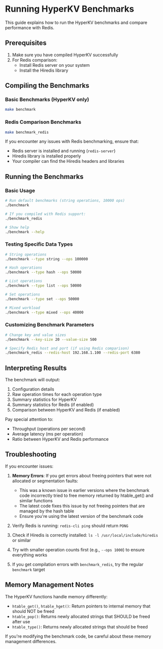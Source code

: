 # Running HyperKV Benchmarks

This guide explains how to run the HyperKV benchmarks and compare performance with Redis.

## Prerequisites

1. Make sure you have compiled HyperKV successfully
2. For Redis comparison:
   - Install Redis server on your system
   - Install the Hiredis library

## Compiling the Benchmarks

### Basic Benchmarks (HyperKV only)

```bash
make benchmark
```

### Redis Comparison Benchmarks

```bash
make benchmark_redis
```

If you encounter any issues with Redis benchmarking, ensure that:

- Redis server is installed and running (`redis-server`)
- Hiredis library is installed properly
- Your compiler can find the Hiredis headers and libraries

## Running the Benchmarks

### Basic Usage

```bash
# Run default benchmarks (string operations, 10000 ops)
./benchmark

# If you compiled with Redis support:
./benchmark_redis

# Show help
./benchmark --help
```

### Testing Specific Data Types

```bash
# String operations
./benchmark --type string --ops 100000

# Hash operations
./benchmark --type hash --ops 50000

# List operations
./benchmark --type list --ops 50000

# Set operations
./benchmark --type set --ops 50000

# Mixed workload
./benchmark --type mixed --ops 40000
```

### Customizing Benchmark Parameters

```bash
# Change key and value sizes
./benchmark --key-size 20 --value-size 500

# Specify Redis host and port (if using Redis comparison)
./benchmark_redis --redis-host 192.168.1.100 --redis-port 6380
```

## Interpreting Results

The benchmark will output:

1. Configuration details
2. Raw operation times for each operation type
3. Summary statistics for HyperKV
4. Summary statistics for Redis (if enabled)
5. Comparison between HyperKV and Redis (if enabled)

Pay special attention to:

- Throughput (operations per second)
- Average latency (ms per operation)
- Ratio between HyperKV and Redis performance

## Troubleshooting

If you encounter issues:

1. **Memory Errors**: If you get errors about freeing pointers that were not allocated or segmentation faults:

   - This was a known issue in earlier versions where the benchmark code incorrectly tried to free memory returned by htable_get() and similar functions
   - The latest code fixes this issue by not freeing pointers that are managed by the hash table
   - Ensure you're using the latest version of the benchmark code

2. Verify Redis is running: `redis-cli ping` should return `PONG`
3. Check if Hiredis is correctly installed: `ls -l /usr/local/include/hiredis` or similar
4. Try with smaller operation counts first (e.g., `--ops 1000`) to ensure everything works
5. If you get compilation errors with `benchmark_redis`, try the regular `benchmark` target

## Memory Management Notes

The HyperKV functions handle memory differently:

- `htable_get()`, `htable_hget()`: Return pointers to internal memory that should NOT be freed
- `htable_pop()`: Returns newly allocated strings that SHOULD be freed after use
- `htable_type()`: Returns newly allocated strings that should be freed

If you're modifying the benchmark code, be careful about these memory management differences.
